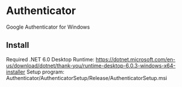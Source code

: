 # Authenticator
Google Authenticator for Windows

## Install
Required .NET 6.0 Desktop Runtime: https://dotnet.microsoft.com/en-us/download/dotnet/thank-you/runtime-desktop-6.0.3-windows-x64-installer
Setup program: Authenticator/AuthenticatorSetup/Release/AuthenticatorSetup.msi

